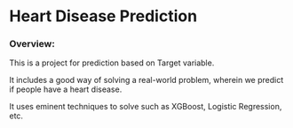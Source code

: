# Heart Disease Prediction

### Overview: 

This is a project for prediction based on Target variable.

It includes a good way of solving a real-world problem, wherein
we predict if people have a heart disease.

It uses eminent techniques to solve such as XGBoost, Logistic Regression, etc.
